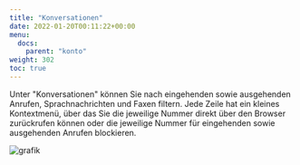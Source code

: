 ```yaml
---
title: "Konversationen"
date: 2022-01-20T00:11:22+00:00
menu:
  docs:
    parent: "konto"
weight: 302
toc: true
---
```


Unter "Konversationen" können Sie nach eingehenden sowie ausgehenden Anrufen, Sprachnachrichten und Faxen filtern. Jede Zeile hat ein kleines Kontextmenü, über das Sie die jeweilige Nummer direkt über den Browser zurückrufen können oder die jeweilige Nummer für eingehenden sowie ausgehenden Anrufen blockieren.

![grafik](https://user-images.githubusercontent.com/20154956/151208684-ee5711e6-3522-429d-89aa-455cc266b78c.png)
